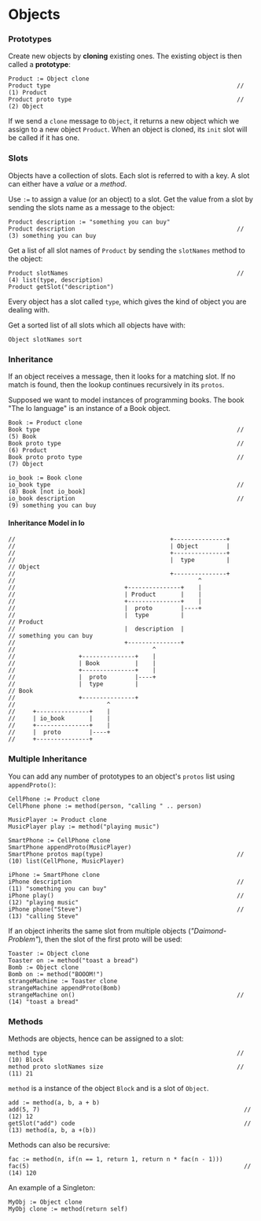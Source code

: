 # Objects

### Prototypes

Create new objects by **cloning** existing ones. The existing object is then called a **prototype**:

    Product := Object clone
    Product type                                                     // (1) Product
    Product proto type                                               // (2) Object

If we send a `clone` message to `Object`, it returns a new object which we assign to a new object `Product`.
When an object is cloned, its `init` slot will be called if it has one.

### Slots

Objects have a collection of slots. Each slot is referred to with a key. A slot can either have a _value_ or a
_method_.

Use `:=` to assign a value (or an object) to a slot. Get the value from a slot by sending the slots name as a 
message to the object:

    Product description := "something you can buy"
    Product description                                              // (3) something you can buy

Get a list of all slot names of `Product` by sending the `slotNames` method to the object:

    Product slotNames                                                // (4) list(type, description)
    Product getSlot("description")

Every object has a slot called `type`, which gives the kind of object you are dealing with.

Get a sorted list of all slots which all objects have with:

    Object slotNames sort

### Inheritance

If an object receives a message, then it looks for a matching slot. If no match is found, then the lookup
continues recursively in its `protos`.

Supposed we want to model instances of programming books. The book "The Io language" is an instance of a Book object.

    Book := Product clone
    Book type                                                        // (5) Book
    Book proto type                                                  // (6) Product
    Book proto proto type                                            // (7) Object

    io_book := Book clone
    io_book type                                                     // (8) Book [not io_book]
    io_book description                                              // (9) something you can buy

#### Inheritance Model in Io


    //                                            +---------------+
    //                                            | Object        |
    //                                            +---------------+
    //                                            |  type         |       // Object
    //                                            +---------------+
    //                                                    ^
    //                               +---------------+    |
    //                               | Product       |    |
    //                               +---------------+    |
    //                               |  proto        |----+
    //                               |  type         |                    // Product
    //                               |  description  |                    // something you can buy
    //                               +---------------+
    //                                       ^
    //                  +---------------+    |
    //                  | Book          |    |
    //                  +---------------+    |
    //                  |  proto        |----+
    //                  |  type         |                                 // Book
    //                  +---------------+
    //                          ^
    //     +---------------+    |
    //     | io_book       |    |
    //     +---------------+    |
    //     |  proto        |----+
    //     +---------------+

### Multiple Inheritance

You can add any number of prototypes to an object's `protos` list using `appendProto()`:

    CellPhone := Product clone
    CellPhone phone := method(person, "calling " .. person)

    MusicPlayer := Product clone
    MusicPlayer play := method("playing music")

    SmartPhone := CellPhone clone
    SmartPhone appendProto(MusicPlayer)
    SmartPhone protos map(type)                                      // (10) list(CellPhone, MusicPlayer)

    iPhone := SmartPhone clone
    iPhone description                                               // (11) "something you can buy"
    iPhone play()                                                    // (12) "playing music"
    iPhone phone("Steve")                                            // (13) "calling Steve"

If an object inherits the same slot from multiple objects (_"Daimond-Problem"_), then the slot of the first proto will be used:

    Toaster := Object clone
    Toaster on := method("toast a bread")
    Bomb := Object clone
    Bomb on := method("BOOOM!")
    strangeMachine := Toaster clone
    strangeMachine appendProto(Bomb)
    strangeMachine on()                                              // (14) "toast a bread"

### Methods

Methods are objects, hence can be assigned to a slot:

    method type                                                      // (10) Block
    method proto slotNames size                                      // (11) 21

`method` is a instance of the object `Block` and is a slot of `Object`.

    add := method(a, b, a + b)
    add(5, 7)                                                          // (12) 12
    getSlot("add") code                                                // (13) method(a, b, a +(b))

Methods can also be recursive:

    fac := method(n, if(n == 1, return 1, return n * fac(n - 1)))
    fac(5)                                                             // (14) 120

An example of a Singleton:

    MyObj := Object clone
    MyObj clone := method(return self)


